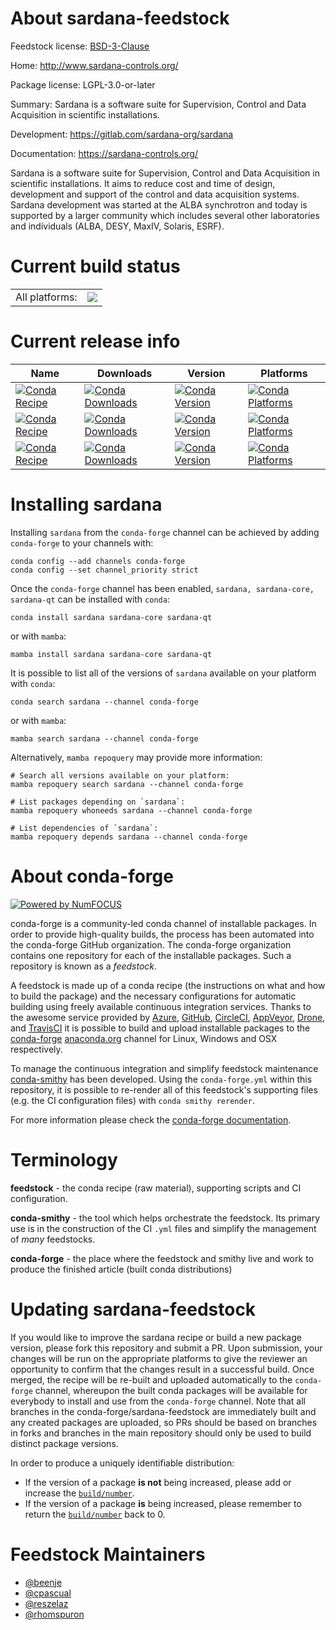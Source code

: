 About sardana-feedstock
=======================

Feedstock license: [BSD-3-Clause](https://github.com/conda-forge/sardana-feedstock/blob/main/LICENSE.txt)

Home: http://www.sardana-controls.org/

Package license: LGPL-3.0-or-later

Summary: Sardana is a software suite for Supervision, Control and Data Acquisition in scientific installations.

Development: https://gitlab.com/sardana-org/sardana

Documentation: https://sardana-controls.org/

Sardana is a software suite for Supervision,
Control and Data Acquisition in scientific installations.
It aims to reduce cost and time of design, development and support of
the control and data acquisition systems.
Sardana development was started at the ALBA synchrotron and today is supported
by a larger community which includes several other laboratories and individuals
(ALBA, DESY, MaxIV, Solaris, ESRF).

Current build status
====================


<table><tr><td>All platforms:</td>
    <td>
      <a href="https://dev.azure.com/conda-forge/feedstock-builds/_build/latest?definitionId=11996&branchName=main">
        <img src="https://dev.azure.com/conda-forge/feedstock-builds/_apis/build/status/sardana-feedstock?branchName=main">
      </a>
    </td>
  </tr>
</table>

Current release info
====================

| Name | Downloads | Version | Platforms |
| --- | --- | --- | --- |
| [![Conda Recipe](https://img.shields.io/badge/recipe-sardana-green.svg)](https://anaconda.org/conda-forge/sardana) | [![Conda Downloads](https://img.shields.io/conda/dn/conda-forge/sardana.svg)](https://anaconda.org/conda-forge/sardana) | [![Conda Version](https://img.shields.io/conda/vn/conda-forge/sardana.svg)](https://anaconda.org/conda-forge/sardana) | [![Conda Platforms](https://img.shields.io/conda/pn/conda-forge/sardana.svg)](https://anaconda.org/conda-forge/sardana) |
| [![Conda Recipe](https://img.shields.io/badge/recipe-sardana--core-green.svg)](https://anaconda.org/conda-forge/sardana-core) | [![Conda Downloads](https://img.shields.io/conda/dn/conda-forge/sardana-core.svg)](https://anaconda.org/conda-forge/sardana-core) | [![Conda Version](https://img.shields.io/conda/vn/conda-forge/sardana-core.svg)](https://anaconda.org/conda-forge/sardana-core) | [![Conda Platforms](https://img.shields.io/conda/pn/conda-forge/sardana-core.svg)](https://anaconda.org/conda-forge/sardana-core) |
| [![Conda Recipe](https://img.shields.io/badge/recipe-sardana--qt-green.svg)](https://anaconda.org/conda-forge/sardana-qt) | [![Conda Downloads](https://img.shields.io/conda/dn/conda-forge/sardana-qt.svg)](https://anaconda.org/conda-forge/sardana-qt) | [![Conda Version](https://img.shields.io/conda/vn/conda-forge/sardana-qt.svg)](https://anaconda.org/conda-forge/sardana-qt) | [![Conda Platforms](https://img.shields.io/conda/pn/conda-forge/sardana-qt.svg)](https://anaconda.org/conda-forge/sardana-qt) |

Installing sardana
==================

Installing `sardana` from the `conda-forge` channel can be achieved by adding `conda-forge` to your channels with:

```
conda config --add channels conda-forge
conda config --set channel_priority strict
```

Once the `conda-forge` channel has been enabled, `sardana, sardana-core, sardana-qt` can be installed with `conda`:

```
conda install sardana sardana-core sardana-qt
```

or with `mamba`:

```
mamba install sardana sardana-core sardana-qt
```

It is possible to list all of the versions of `sardana` available on your platform with `conda`:

```
conda search sardana --channel conda-forge
```

or with `mamba`:

```
mamba search sardana --channel conda-forge
```

Alternatively, `mamba repoquery` may provide more information:

```
# Search all versions available on your platform:
mamba repoquery search sardana --channel conda-forge

# List packages depending on `sardana`:
mamba repoquery whoneeds sardana --channel conda-forge

# List dependencies of `sardana`:
mamba repoquery depends sardana --channel conda-forge
```


About conda-forge
=================

[![Powered by
NumFOCUS](https://img.shields.io/badge/powered%20by-NumFOCUS-orange.svg?style=flat&colorA=E1523D&colorB=007D8A)](https://numfocus.org)

conda-forge is a community-led conda channel of installable packages.
In order to provide high-quality builds, the process has been automated into the
conda-forge GitHub organization. The conda-forge organization contains one repository
for each of the installable packages. Such a repository is known as a *feedstock*.

A feedstock is made up of a conda recipe (the instructions on what and how to build
the package) and the necessary configurations for automatic building using freely
available continuous integration services. Thanks to the awesome service provided by
[Azure](https://azure.microsoft.com/en-us/services/devops/), [GitHub](https://github.com/),
[CircleCI](https://circleci.com/), [AppVeyor](https://www.appveyor.com/),
[Drone](https://cloud.drone.io/welcome), and [TravisCI](https://travis-ci.com/)
it is possible to build and upload installable packages to the
[conda-forge](https://anaconda.org/conda-forge) [anaconda.org](https://anaconda.org/)
channel for Linux, Windows and OSX respectively.

To manage the continuous integration and simplify feedstock maintenance
[conda-smithy](https://github.com/conda-forge/conda-smithy) has been developed.
Using the ``conda-forge.yml`` within this repository, it is possible to re-render all of
this feedstock's supporting files (e.g. the CI configuration files) with ``conda smithy rerender``.

For more information please check the [conda-forge documentation](https://conda-forge.org/docs/).

Terminology
===========

**feedstock** - the conda recipe (raw material), supporting scripts and CI configuration.

**conda-smithy** - the tool which helps orchestrate the feedstock.
                   Its primary use is in the construction of the CI ``.yml`` files
                   and simplify the management of *many* feedstocks.

**conda-forge** - the place where the feedstock and smithy live and work to
                  produce the finished article (built conda distributions)


Updating sardana-feedstock
==========================

If you would like to improve the sardana recipe or build a new
package version, please fork this repository and submit a PR. Upon submission,
your changes will be run on the appropriate platforms to give the reviewer an
opportunity to confirm that the changes result in a successful build. Once
merged, the recipe will be re-built and uploaded automatically to the
`conda-forge` channel, whereupon the built conda packages will be available for
everybody to install and use from the `conda-forge` channel.
Note that all branches in the conda-forge/sardana-feedstock are
immediately built and any created packages are uploaded, so PRs should be based
on branches in forks and branches in the main repository should only be used to
build distinct package versions.

In order to produce a uniquely identifiable distribution:
 * If the version of a package **is not** being increased, please add or increase
   the [``build/number``](https://docs.conda.io/projects/conda-build/en/latest/resources/define-metadata.html#build-number-and-string).
 * If the version of a package **is** being increased, please remember to return
   the [``build/number``](https://docs.conda.io/projects/conda-build/en/latest/resources/define-metadata.html#build-number-and-string)
   back to 0.

Feedstock Maintainers
=====================

* [@beenje](https://github.com/beenje/)
* [@cpascual](https://github.com/cpascual/)
* [@reszelaz](https://github.com/reszelaz/)
* [@rhomspuron](https://github.com/rhomspuron/)


